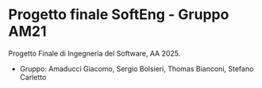 # Progetto finale SoftEng - Gruppo AM21
Progetto Finale di Ingegneria del Software, AA 2025.
 - Gruppo: Amaducci Giacomo, Sergio Bolsieri, Thomas Bianconi, Stefano Carletto
